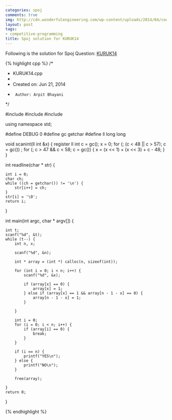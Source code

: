 ```yaml
---
categories: spoj
comments: true
img: http://cdn.wonderfulengineering.com/wp-content/uploads/2014/04/code-wallpaper-6.png
layout: post
tags:
- competitive-programming
title: Spoj solution for KURUK14
---
```


Following is the solution for Spoj Question: [KURUK14](http://www.spoj.com/problems/KURUK14/)

{% highlight cpp %}
/*
 * KURUK14.cpp
 *
 *  Created on: Jun 21, 2014
 *      Author: Arpit Bhayani
 */

#include <cstdio>
#include <cstdlib>
#include <iostream>

using namespace std;

#define DEBUG 0
#define gc getchar
#define ll long long

void scanint(ll int &x) {
	register ll int c = gc();
	x = 0;
	for (; (c < 48 || c > 57); c = gc())
		;
	for (; c > 47 && c < 58; c = gc()) {
		x = (x << 1) + (x << 3) + c - 48;
	}
}

int readline(char * str) {

	int i = 0;
	char ch;
	while ((ch = getchar()) != '\n') {
		str[i++] = ch;
	}
	str[i] = '\0';
	return i;
}

int main(int argc, char * argv[]) {

	int t;
	scanf("%d", &t);
	while (t--) {
		int n, x;

		scanf("%d", &n);

		int * array = (int *) calloc(n, sizeof(int));

		for (int i = 0; i < n; i++) {
			scanf("%d", &x);

			if (array[x] == 0) {
				array[x] = 1;
			} else if (array[x] == 1 && array[n - 1 - x] == 0) {
				array[n - 1 - x] = 1;
			}

		}

		int i = 0;
		for (i = 0; i < n; i++) {
			if (array[i] == 0) {
				break;
			}
		}

		if (i == n) {
			printf("YES\n");
		} else {
			printf("NO\n");
		}

		free(array);

	}
	return 0;
}

{% endhighlight %}